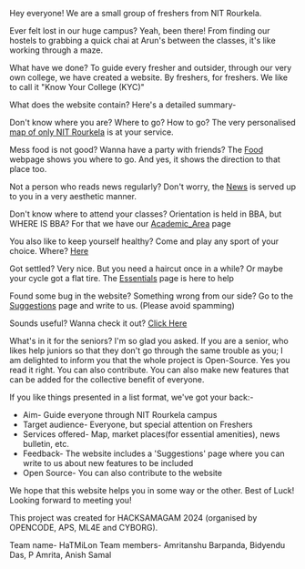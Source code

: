 Hey everyone! We are a small group of freshers from NIT Rourkela.

Ever felt lost in our huge campus? Yeah, been there! From finding our hostels to grabbing a quick chai at Arun's between the classes, it's like working through a maze.

What have we done? To guide every fresher and outsider, through our very own college, we have created a website. By freshers, for freshers. We like to call it "Know Your College (KYC)"

What does the website contain? Here's a detailed summary-

Don't know where you are? Where to go? How to go? The very personalised [map of only NIT Rourkela](abarpanda.github.io/HaTMiLon) is at your service.

Mess food is not good? Wanna have a party with friends? The [Food](https://abarpanda.github.io/HaTMiLon/food.html) webpage shows you where to go. And yes, it shows the direction to that place too.

Not a person who reads news regularly? Don't worry, the [News](https://abarpanda.github.io/HaTMiLon/news.html) is served up to you in a very aesthetic manner.

Don't know where to attend your classes? Orientation is held in BBA, but WHERE IS BBA? For that we have our [Academic_Area](https://abarpanda.github.io/HaTMiLon/academic_area.html) page

You also like to keep yourself healthy? Come and play any sport of your choice. Where? [Here](https://abarpanda.github.io/HaTMiLon/sports.html)

Got settled? Very nice. But you need a haircut once in a while? Or maybe your cycle got a flat tire. The [Essentials](https://abarpanda.github.io/HaTMiLon/essentials.html) page is here to help

Found some bug in the website? Something wrong from our side? Go to the [Suggestions](https://abarpanda.github.io/HaTMiLon/suggestions.html) page and write to us. (Please avoid spamming)

Sounds useful? Wanna check it out? [Click Here](abarpanda.github.io/HaTMiLon)

What's in it for the seniors? I'm so glad you asked. If you are a senior, who likes help juniors so that they don't go through the same trouble as you; I am delighted to inform you that the whole project is Open-Source. Yes you read it right. You can also contribute. You can also make new features that can be added for the collective benefit of everyone.

If you like things presented in a list format, we've got your back:- 
* Aim- Guide everyone through NIT Rourkela campus
* Target audience- Everyone, but special attention on Freshers
* Services offered- Map, market places(for essential amenities), news bulletin, etc.
* Feedback- The website includes a 'Suggestions' page where you can write to us about new features to be included
* Open Source- You can also contribute to the website

We hope that this website helps you in some way or the other. Best of Luck! Looking forward to meeting you!

This project was created for HACKSAMAGAM 2024 (organised by OPENCODE, APS, ML4E and CYBORG). 

Team name- HaTMiLon
Team members- Amritanshu Barpanda, Bidyendu Das, P Amrita, Anish Samal
